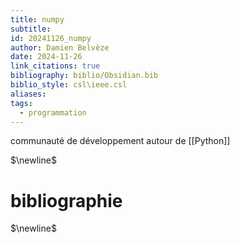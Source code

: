```yaml
---
title: numpy
subtitle: 
id: 20241126_numpy
author: Damien Belvèze
date: 2024-11-26
link_citations: true
bibliography: biblio/Obsidian.bib
biblio_style: csl\ieee.csl
aliases: 
tags:
  - programmation
---
```

communauté de développement autour de [[Python]]


$\newline$
# bibliographie
$\newline$






